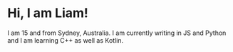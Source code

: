 # Hi, I am Liam!

I am 15 and from Sydney, Australia. I am currently writing in JS and Python and I am learning C++ as well as Kotlin.
